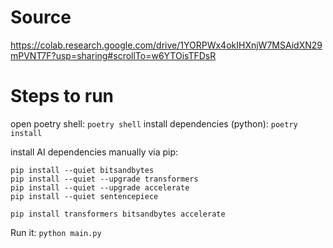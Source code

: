 # Source

https://colab.research.google.com/drive/1YORPWx4okIHXnjW7MSAidXN29mPVNT7F?usp=sharing#scrollTo=w6YTOisTFDsR

# Steps to run

open poetry shell: `poetry shell`
install dependencies (python): `poetry install`

install AI dependencies manually via pip:

```
pip install --quiet bitsandbytes
pip install --quiet --upgrade transformers
pip install --quiet --upgrade accelerate
pip install --quiet sentencepiece

pip install transformers bitsandbytes accelerate
```

Run it: `python main.py`
